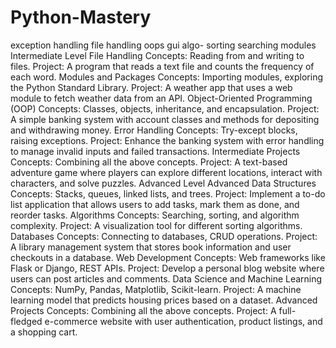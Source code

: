 # Python-Mastery
exception handling
file handling 
oops
gui
algo- sorting searching
modules
Intermediate Level
File Handling
Concepts: Reading from and writing to files.
Project: A program that reads a text file and counts the frequency of each word.
Modules and Packages
Concepts: Importing modules, exploring the Python Standard Library.
Project: A weather app that uses a web module to fetch weather data from an API.
Object-Oriented Programming (OOP)
Concepts: Classes, objects, inheritance, and encapsulation.
Project: A simple banking system with account classes and methods for depositing and withdrawing money.
Error Handling
Concepts: Try-except blocks, raising exceptions.
Project: Enhance the banking system with error handling to manage invalid inputs and failed transactions.
Intermediate Projects
Concepts: Combining all the above concepts.
Project: A text-based adventure game where players can explore different locations, interact with characters, and solve puzzles.
Advanced Level
Advanced Data Structures
Concepts: Stacks, queues, linked lists, and trees.
Project: Implement a to-do list application that allows users to add tasks, mark them as done, and reorder tasks.
Algorithms
Concepts: Searching, sorting, and algorithm complexity.
Project: A visualization tool for different sorting algorithms.
Databases
Concepts: Connecting to databases, CRUD operations.
Project: A library management system that stores book information and user checkouts in a database.
Web Development
Concepts: Web frameworks like Flask or Django, REST APIs.
Project: Develop a personal blog website where users can post articles and comments.
Data Science and Machine Learning
Concepts: NumPy, Pandas, Matplotlib, Scikit-learn.
Project: A machine learning model that predicts housing prices based on a dataset.
Advanced Projects
Concepts: Combining all the above concepts.
Project: A full-fledged e-commerce website with user authentication, product listings, and a shopping cart.